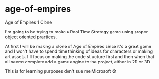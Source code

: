 # age-of-empires
Age of Empires 1 Clone

I'm going to be trying to make a Real Time Strategy game using proper object oriented practices.

At first I will be making a clone of Age of Empires since it's a great game and I won't have to spend time thinking of ideas for characters or making art assets. I'll focus on making the code structure first and then when that all seems complete add a game engine to the project, either in 2D or 3D.

This is for learning purposes don't sue me Microsoft :fearful:
